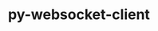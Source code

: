 ---
title: "py-websocket-client"
layout: cache
categories: [package, v0.18.1]
meta: {"versions": ["1.2.1"], "compilers": ["gcc@=7.5.0"], "oss": ["ubuntu18.04"], "platforms": ["linux"], "targets": ["x86_64"], "stacks": ["data-vis-sdk", "e4s", "root"], "num_specs": 2, "num_specs_by_stack": {"root": 2, "data-vis-sdk": 1, "e4s": 1}}
spec_details: [{"hash": "4huvmrvbni5k2ks6mnbup5vx74tvp6bl", "compiler": "gcc@=7.5.0", "versions": ["1.2.1"], "os": "ubuntu18.04", "platform": "linux", "target": "x86_64", "variants": [], "stacks": ["root", "data-vis-sdk"], "size": "-", "tarball": "https://binaries.spack.io/v0.18.1/build_cache/linux-ubuntu18.04-x86_64/gcc-7.5.0/py-websocket-client-1.2.1/linux-ubuntu18.04-x86_64-gcc-7.5.0-py-websocket-client-1.2.1-4huvmrvbni5k2ks6mnbup5vx74tvp6bl.spack"}, {"hash": "42g654m6zva76vrwvfjbrmousu5rm364", "compiler": "gcc@=7.5.0", "versions": ["1.2.1"], "os": "ubuntu18.04", "platform": "linux", "target": "x86_64", "variants": [], "stacks": ["e4s", "root"], "size": "-", "tarball": "https://binaries.spack.io/v0.18.1/build_cache/linux-ubuntu18.04-x86_64/gcc-7.5.0/py-websocket-client-1.2.1/linux-ubuntu18.04-x86_64-gcc-7.5.0-py-websocket-client-1.2.1-42g654m6zva76vrwvfjbrmousu5rm364.spack"}]
---